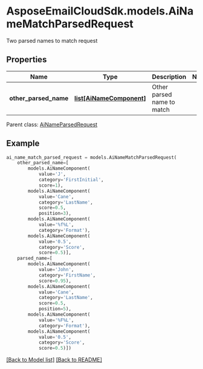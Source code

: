 # AsposeEmailCloudSdk.models.AiNameMatchParsedRequest

Two parsed names to match request             

## Properties
Name | Type | Description | Notes
------------ | ------------- | ------------- | -------------
**other_parsed_name** |[**list[AiNameComponent]**](AiNameComponent.md) |Other parsed name to match              |

Parent class: [AiNameParsedRequest](AiNameParsedRequest.md)


## Example
```python
ai_name_match_parsed_request = models.AiNameMatchParsedRequest(
    other_parsed_name=[
        models.AiNameComponent(
            value='J',
            category='FirstInitial',
            score=1),
        models.AiNameComponent(
            value='Cane',
            category='LastName',
            score=0.5,
            position=3),
        models.AiNameComponent(
            value='%f%L',
            category='Format'),
        models.AiNameComponent(
            value='0.5',
            category='Score',
            score=0.5)],
    parsed_name=[
        models.AiNameComponent(
            value='John',
            category='FirstName',
            score=0.95),
        models.AiNameComponent(
            value='Cane',
            category='LastName',
            score=0.5,
            position=5),
        models.AiNameComponent(
            value='%F%L',
            category='Format'),
        models.AiNameComponent(
            value='0.5',
            category='Score',
            score=0.5)])
```


[[Back to Model list]](Models.md) [[Back to README]](README.md)

